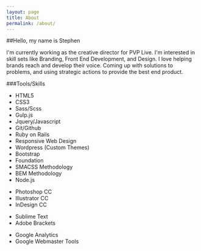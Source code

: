 ```yaml
---
layout: page
title: About
permalink: /about/
---
```


##Hello, my name is Stephen

I'm currently working as the creative director for PVP Live. I'm interested in skill sets like Branding, Front End Development, and Design. I love helping brands reach and develop their voice. Coming up with solutions to problems, and using strategic actions to provide the best end product.

###Tools/Skills

<div class="row">
  <div class="col-3">
    <ul>
      <li>HTML5</li>
      <li>CSS3</li>
      <li>Sass/Scss</li>
      <li>Gulp.js</li>
      <li>Jquery/Javascript</li>
      <li>Git/Github</li>
      <li>Ruby on Rails</li>
      <li>Responsive Web Design</li>
      <li>Wordpress (Custom Themes)</li>
      <li>Bootstrap</li>
      <li>Foundation</li>
      <li>SMACSS Methodology</li>
      <li>BEM Methodology</li>
      <li>Node.js</li>
    </ul>
  </div>


  <div class="col-3">
    <ul>
      <li>Photoshop CC</li>
      <li>Illustrator CC</li>
      <li>InDesign CC</li>
    </ul>
    <ul>
      <li>Sublime Text</li>
      <li>Adobe Brackets</li>
    </ul>
    <ul>
      <li>Google Analytics</li>
      <li>Google Webmaster Tools</li>
    </ul>
  </div>
</div>

